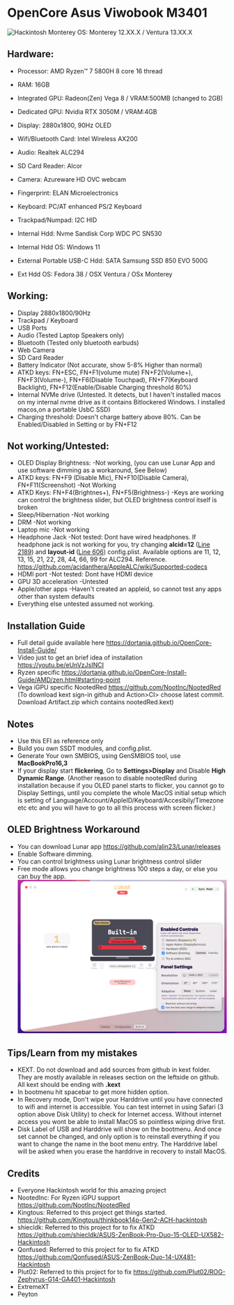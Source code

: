 OpenCore Asus Viwobook M3401
=================================================
![Hackintosh Monterey](https://github.com/maniacx/Asus-Viwobook-M3401QC-OLED-Ryzen-7-5800H-RTX3050-Hackintosh/blob/main/.github/Ventura.png)
OS: Monterey 12.XX.X / Ventura 13.XX.X

## Hardware:
* Processor: AMD Ryzen™ 7 5800H 8 core 16 thread
* RAM: 16GB
* Integrated GPU: Radeon(Zen) Vega 8 / VRAM:500MB (changed to 2GB)
* Dedicated GPU: Nvidia RTX 3050M / VRAM:4GB
* Display: 2880x1800, 90Hz OLED
* Wifi/Bluetooth Card: Intel Wireless AX200
* Audio: Realtek ALC294
* SD Card Reader: Alcor
* Camera: Azureware HD OVC webcam
* Fingerprint: ELAN Microelectronics
* Keyboard: PC/AT enhanced PS/2 Keyboard
* Trackpad/Numpad: I2C HID

* Internal Hdd: Nvme Sandisk Corp WDC PC SN530 
* Internal Hdd OS: Windows 11
* External Portable USB-C Hdd: SATA Samsung SSD 850 EVO 500G
* Ext Hdd OS: Fedora 38 / OSX Ventura / OSx Monterey 

## Working:
* Display 2880x1800/90Hz
* Trackpad / Keyboard
* USB Ports
* Audio (Tested Laptop Speakers only)
* Bluetooth (Tested only bluetooth earbuds)
* Web Camera
* SD Card Reader
* Battery Indicator (Not accurate, show 5-8% Higher than normal)
* ATKD keys: FN+ESC, FN+F1(volume mute) FN+F2(Volume+), FN+F3(Volume-), FN+F6(Disable Touchpad), FN+F7(Keyboard Backlight), FN+F12(Enable/Disable Charging threshold 80%)
* Internal NVMe drive (Untested. It detects, but I haven't installed macos on my internal nvme drive as it contains Bitlockered Windows. I installed macos,on a portable UsbC SSD)
* Charging threshold: Doesn't charge battery above 80%. Can be Enabled/Disabled in Setting or by FN+F12

## Not working/Untested:
* OLED Display Brightness: -Not working, (you can use Lunar App and use software dimming as a workaround, See Below)
* ATKD keys: FN+F9 (Disable Mic), FN+F10(Disable Camera), FN+F11(Screenshot) -Not Working
* ATKD Keys: FN+F4(Brightnes+), FN+F5(Brightness-) -Keys are working can control the brightness slider, but OLED brightness control itself is broken
* Sleep/Hibernation -Not working
* DRM -Not working
* Laptop mic -Not working
* Headphone Jack -Not tested: Dont have wired headphones.  If headphone jack is not working for you, try changing **alcid=12** ([Line 2189](https://github.com/maniacx/Asus-Viwobook-M3401QC-OLED-Ryzen-7-5800H-RTX3050-Hackintosh/blob/61c6ff926079f8ced435e04026486f40a4f9d42a/EFI/OC/config.plist#L2189)) and **layout-id** ([Line 606](https://github.com/maniacx/Asus-Viwobook-M3401QC-OLED-Ryzen-7-5800H-RTX3050-Hackintosh/blob/61c6ff926079f8ced435e04026486f40a4f9d42a/EFI/OC/config.plist#L606))  config.plist. Available options are 11, 12, 13, 15, 21, 22, 28, 44, 66, 99 for ALC294. Reference. https://github.com/acidanthera/AppleALC/wiki/Supported-codecs
* HDMI port -Not tested: Dont have HDMI device
* GPU 3D acceleration -Untested
* Apple/other apps -Haven't created an appleid, so cannot test any apps other than system defaults
* Everything else untested assumed not working.

## Installation Guide
* Full detail guide available here https://dortania.github.io/OpenCore-Install-Guide/
* Video just to get an brief idea of installation https://youtu.be/eUnVzJsINCI
* Ryzen specific https://dortania.github.io/OpenCore-Install-Guide/AMD/zen.html#starting-point
* Vega iGPU specific NootedRed https://github.com/NootInc/NootedRed (To download kext sign-in github and Action>CI> choose latest commit. Download Artifact.zip which contains nootedRed.kext)

## Notes
* Use this EFI as reference only
* Build you own SSDT modules, and config.plist.
* Generate Your own SMBIOS, using GenSMBIOS tool, use **MacBookPro16,3**
* If your display start **flickering**, Go to **Settings>Display** and Disable **High Dynamic Range**. (Another reason to disable nootedRed during installation because if you OLED panel starts to flicker, you cannot go to Display Settings, until you complete the whole MacOS initial setup which is setting of Language/Account/AppleID/Keyboard/Accesibily/Timezone etc etc and you will have to go to all this process with screen flicker.)

## OLED Brightness Workaround
* You can download Lunar app https://github.com/alin23/Lunar/releases
* Enable Software dimming.
* You can control brightness using Lunar brightness control slider
* Free mode allows you change brightness 100 steps a day, or else you can buy the app.
![Lunar](https://github.com/maniacx/Asus-Viwobook-M3401QC-OLED-Ryzen-7-5800H-RTX3050-Hackintosh/blob/main/.github/Lunar.png)

## Tips/Learn from my mistakes
* KEXT. Do not download and add sources from github in kext folder. They are mostly available in releases section on the leftside on github. All kext should be ending with **.kext**
* In bootmenu hit spacebar to get more hidden option.
* In Recovery mode, Don't wipe your Harddrive until you have connected to wifi and internet is accessible. You can test internet in using Safari (3 option above Disk Utility) to check for Internet access. Without internet access you wont be able to install MacOS so pointless wiping drive first.
* Disk Label of USB and Harddrive will show on the bootmenu. And once set cannot be changed, and only option is to reinstall everything if you want to change the name in the boot menu entry. The Harddrive label will be asked when you erase the harddrive in recovery to install MacOS.

## Credits
* Everyone Hackintosh world for this amazing project
* NootedInc: For Ryzen iGPU support https://github.com/NootInc/NootedRed
* Kingtous: Referred to this project get things started. https://github.com/Kingtous/thinkbook14p-Gen2-ACH-hackintosh
* shiecldk: Referred to this project for to fix ATKD https://github.com/shiecldk/ASUS-ZenBook-Pro-Duo-15-OLED-UX582-Hackintosh
* Qonfused: Referred to this project for to fix ATKD https://github.com/Qonfused/ASUS-ZenBook-Duo-14-UX481-Hackintosh
* PIut02: Referred to this project for to fix https://github.com/PIut02/ROG-Zephyrus-G14-GA401-Hackintosh
* ExtremeXT
* Peyton
